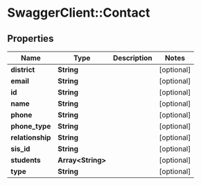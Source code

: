 # SwaggerClient::Contact

## Properties
Name | Type | Description | Notes
------------ | ------------- | ------------- | -------------
**district** | **String** |  | [optional] 
**email** | **String** |  | [optional] 
**id** | **String** |  | [optional] 
**name** | **String** |  | [optional] 
**phone** | **String** |  | [optional] 
**phone_type** | **String** |  | [optional] 
**relationship** | **String** |  | [optional] 
**sis_id** | **String** |  | [optional] 
**students** | **Array&lt;String&gt;** |  | [optional] 
**type** | **String** |  | [optional] 

